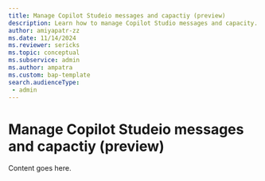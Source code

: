 ```yaml
---
title: Manage Copilot Studeio messages and capactiy (preview)
description: Learn how to manage Copilot Studio messages and capacity.
author: amiyapatr-zz
ms.date: 11/14/2024
ms.reviewer: sericks
ms.topic: conceptual
ms.subservice: admin
ms.author: ampatra
ms.custom: bap-template
search.audienceType: 
 - admin
---
```


# Manage Copilot Studeio messages and capactiy (preview)

Content goes here.
